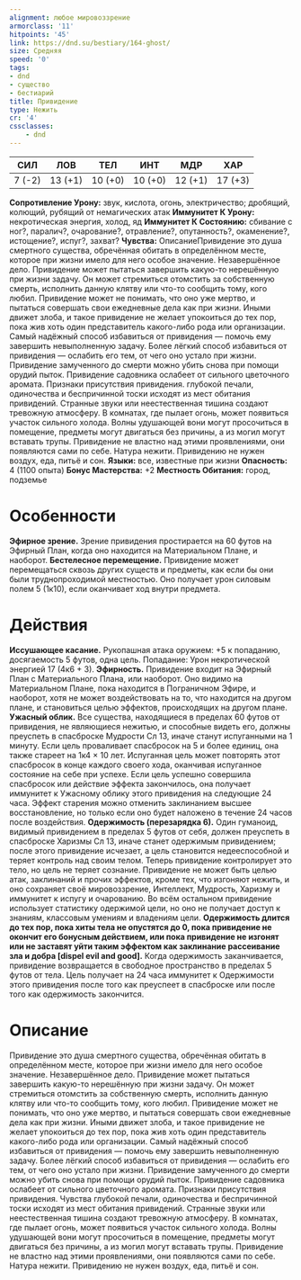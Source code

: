 ```yaml
---
alignment: любое мировоззрение
armorclass: '11'
hitpoints: '45'
link: https://dnd.su/bestiary/164-ghost/
size: Средняя
speed: '0'
tags:
- dnd
- существо
- бестиарий
title: Привидение
type: Нежить
cr: '4'
cssclasses:
    - dnd
---
```



| СИЛ | ЛОВ | ТЕЛ | ИНТ | МДР | ХАР |
|---|---|---|---|---|---|
| 7 (-2) | 13 (+1) | 10 (+0) | 10 (+0) | 12 (+1) | 17 (+3) |
**Сопротивление Урону:** звук, кислота, огонь, электричество; дробящий, колющий, рубящий от немагических атак
**Иммунитет К Урону:** некротическая энергия, холод, яд
**Иммунитет К Состоянию:** сбивание с ног?, паралич?, очарование?, отравление?, опутанность?, окаменение?, истощение?, испуг?, захват?
**Чувства:** ОписаниеПривидение это душа смертного существа, обречённая обитать в определённом месте, которое при жизни имело для него особое значение.
Незавершённое дело. Привидение может пытаться завершить какую-то нерешённую при жизни задачу. Он может стремиться отомстить за собственную смерть, исполнить данную клятву или что-то сообщить тому, кого любил. Привидение может не понимать, что оно уже мертво, и пытаться совершать свои ежедневные дела как при жизни. Иными движет злоба, и такое привидение не желает упокоиться до тех пор, пока жив хоть один представитель какого-либо рода или организации.
Самый надёжный способ избавиться от привидения — помочь ему завершить невыполненную задачу. Более лёгкий способ избавиться от привидения — ослабить его тем, от чего оно устало при жизни. Привидение замученного до смерти можно убить снова при помощи орудий пыток. Привидение садовника ослабеет от сильного цветочного аромата.
Признаки присутствия привидения.  глубокой печали, одиночества и беспричинной тоски исходят из мест обитания привидений. Странные звуки или неестественная тишина создают тревожную атмосферу. В комнатах, где пылает огонь, может появиться участок сильного холода. Волны удушающей вони могут просочиться в помещение, предметы могут двигаться без причины, а из могил могут вставать трупы. Привидение не властно над этими проявлениями, они появляются сами по себе.
Натура нежити. Привидению не нужен воздух, еда, питьё и сон.
**Языки:** все, известные при жизни
**Опасность:** 4 (1100 опыта)
**Бонус Мастерства:** +2
**Местность Обитания:** город, подземье


# Особенности
**Эфирное зрение.** Зрение привидения простирается на 60 футов на Эфирный План, когда оно находится на Материальном Плане, и наоборот.
**Бестелесное перемещение.** Привидение может перемещаться сквозь других существ и предметы, как если бы они были труднопроходимой местностью. Оно получает урон силовым полем 5 (1к10), если оканчивает ход внутри предмета.


# Действия
**Иссушающее касание.** Рукопашная атака оружием: +5 к попаданию, досягаемость 5 футов, одна цель. Попадание: Урон некротической энергией 17 (4к6 + 3).
**Эфирность.** Привидение входит на Эфирный План с Материального Плана, или наоборот. Оно видимо на Материальном Плане, пока находится в Пограничном Эфире, и наоборот, хотя не может воздействовать на то, что находится на другом плане, и становиться целью эффектов, происходящих на другом плане.
**Ужасный облик.** Все существа, находящиеся в пределах 60 футов от привидения, не являющиеся нежитью, и способные видеть его, должны преуспеть в спасброске Мудрости Сл 13, иначе станут испуганными на 1 минуту. Если цель проваливает спасбросок на 5 и более единиц, она также стареет на 1к4 × 10 лет. Испуганная цель может повторять этот спасбросок в конце каждого своего хода, оканчивая испуганное состояние на себе при успехе. Если цель успешно совершила спасбросок или действие эффекта закончилось, она получает иммунитет к Ужасному облику этого привидения на следующие 24 часа. Эффект старения можно отменить заклинанием высшее восстановление, но только если оно будет наложено в течение 24 часов после воздействия.
**Одержимость (перезарядка 6).** Один гуманоид, видимый привидением в пределах 5 футов от себя, должен преуспеть в спасброске Харизмы Сл 13, иначе станет одержимым привидением; после этого привидение исчезает, а цель становится недееспособной и теряет контроль над своим телом. Теперь привидение контролирует это тело, но цель не теряет сознание. Привидение не может быть целью атак, заклинаний и прочих эффектов, кроме тех, что изгоняют нежить, и оно сохраняет своё мировоззрение, Интеллект, Мудрость, Харизму и иммунитет к испугу и очарованию. Во всём остальном привидение использует статистику одержимой цели, но оно не получает доступ к знаниям, классовым умениям и владениям цели.
**Одержимость длится до тех пор, пока хиты тела не опустятся до 0, пока привидение не окончит его бонусным действием, или пока привидение не изгонят или не заставят уйти таким эффектом как заклинание рассеивание зла и добра [dispel evil and good].** Когда одержимость заканчивается, привидение возвращается в свободное пространство в пределах 5 футов от тела. Цель получает на 24 часа иммунитет к Одержимости этого привидения после того как преуспеет в спасброске или после того как одержимость закончится.


# Описание
Привидение это душа смертного существа, обречённая обитать в определённом месте, которое при жизни имело для него особое значение. Незавершённое дело. Привидение может пытаться завершить какую-то нерешённую при жизни задачу. Он может стремиться отомстить за собственную смерть, исполнить данную клятву или что-то сообщить тому, кого любил. Привидение может не понимать, что оно уже мертво, и пытаться совершать свои ежедневные дела как при жизни. Иными движет злоба, и такое привидение не желает упокоиться до тех пор, пока жив хоть один представитель какого-либо рода или организации. Самый надёжный способ избавиться от привидения — помочь ему завершить невыполненную задачу. Более лёгкий способ избавиться от привидения — ослабить его тем, от чего оно устало при жизни. Привидение замученного до смерти можно убить снова при помощи орудий пыток. Привидение садовника ослабеет от сильного цветочного аромата. Признаки присутствия привидения. Чувства глубокой печали, одиночества и беспричинной тоски исходят из мест обитания привидений. Странные звуки или неестественная тишина создают тревожную атмосферу. В комнатах, где пылает огонь, может появиться участок сильного холода. Волны удушающей вони могут просочиться в помещение, предметы могут двигаться без причины, а из могил могут вставать трупы. Привидение не властно над этими проявлениями, они появляются сами по себе. Натура нежити. Привидению не нужен воздух, еда, питьё и сон.